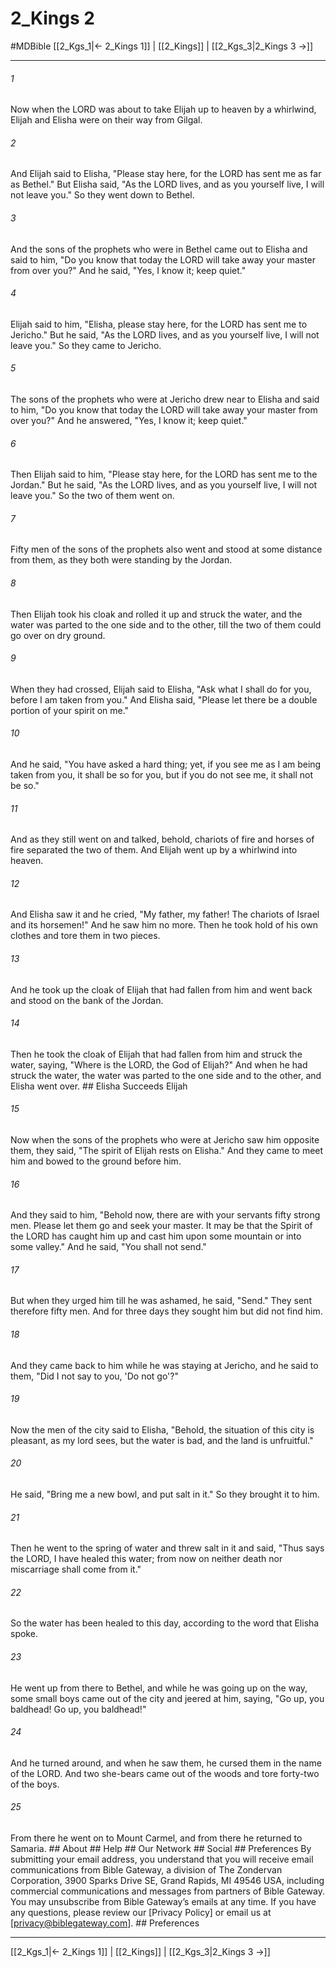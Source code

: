 # 2_Kings 2
#MDBible
[[2_Kgs_1|← 2_Kings 1]] | [[2_Kings]] | [[2_Kgs_3|2_Kings 3 →]]

***






###### 1 


Now when the LORD was about to take Elijah up to heaven by a whirlwind, Elijah and Elisha were on their way from Gilgal. 





###### 2 


And Elijah said to Elisha, "Please stay here, for the LORD has sent me as far as Bethel." But Elisha said, "As the LORD lives, and as you yourself live, I will not leave you." So they went down to Bethel. 





###### 3 


And the sons of the prophets who were in Bethel came out to Elisha and said to him, "Do you know that today the LORD will take away your master from over you?" And he said, "Yes, I know it; keep quiet." 





###### 4 


Elijah said to him, "Elisha, please stay here, for the LORD has sent me to Jericho." But he said, "As the LORD lives, and as you yourself live, I will not leave you." So they came to Jericho. 





###### 5 


The sons of the prophets who were at Jericho drew near to Elisha and said to him, "Do you know that today the LORD will take away your master from over you?" And he answered, "Yes, I know it; keep quiet." 





###### 6 


Then Elijah said to him, "Please stay here, for the LORD has sent me to the Jordan." But he said, "As the LORD lives, and as you yourself live, I will not leave you." So the two of them went on. 





###### 7 


Fifty men of the sons of the prophets also went and stood at some distance from them, as they both were standing by the Jordan. 





###### 8 


Then Elijah took his cloak and rolled it up and struck the water, and the water was parted to the one side and to the other, till the two of them could go over on dry ground. 





###### 9 


When they had crossed, Elijah said to Elisha, "Ask what I shall do for you, before I am taken from you." And Elisha said, "Please let there be a double portion of your spirit on me." 





###### 10 


And he said, "You have asked a hard thing; yet, if you see me as I am being taken from you, it shall be so for you, but if you do not see me, it shall not be so." 





###### 11 


And as they still went on and talked, behold, chariots of fire and horses of fire separated the two of them. And Elijah went up by a whirlwind into heaven. 





###### 12 


And Elisha saw it and he cried, "My father, my father! The chariots of Israel and its horsemen!" And he saw him no more. Then he took hold of his own clothes and tore them in two pieces. 





###### 13 


And he took up the cloak of Elijah that had fallen from him and went back and stood on the bank of the Jordan. 





###### 14 


Then he took the cloak of Elijah that had fallen from him and struck the water, saying, "Where is the LORD, the God of Elijah?" And when he had struck the water, the water was parted to the one side and to the other, and Elisha went over. ## Elisha Succeeds Elijah 





###### 15 


Now when the sons of the prophets who were at Jericho saw him opposite them, they said, "The spirit of Elijah rests on Elisha." And they came to meet him and bowed to the ground before him. 





###### 16 


And they said to him, "Behold now, there are with your servants fifty strong men. Please let them go and seek your master. It may be that the Spirit of the LORD has caught him up and cast him upon some mountain or into some valley." And he said, "You shall not send." 





###### 17 


But when they urged him till he was ashamed, he said, "Send." They sent therefore fifty men. And for three days they sought him but did not find him. 





###### 18 


And they came back to him while he was staying at Jericho, and he said to them, "Did I not say to you, 'Do not go'?" 





###### 19 


Now the men of the city said to Elisha, "Behold, the situation of this city is pleasant, as my lord sees, but the water is bad, and the land is unfruitful." 





###### 20 


He said, "Bring me a new bowl, and put salt in it." So they brought it to him. 





###### 21 


Then he went to the spring of water and threw salt in it and said, "Thus says the LORD, I have healed this water; from now on neither death nor miscarriage shall come from it." 





###### 22 


So the water has been healed to this day, according to the word that Elisha spoke. 





###### 23 


He went up from there to Bethel, and while he was going up on the way, some small boys came out of the city and jeered at him, saying, "Go up, you baldhead! Go up, you baldhead!" 





###### 24 


And he turned around, and when he saw them, he cursed them in the name of the LORD. And two she-bears came out of the woods and tore forty-two of the boys. 





###### 25 


From there he went on to Mount Carmel, and from there he returned to Samaria. ## About ## Help ## Our Network ## Social ## Preferences By submitting your email address, you understand that you will receive email communications from Bible Gateway, a division of The Zondervan Corporation, 3900 Sparks Drive SE, Grand Rapids, MI 49546 USA, including commercial communications and messages from partners of Bible Gateway. You may unsubscribe from Bible Gateway&rsquo;s emails at any time. If you have any questions, please review our [Privacy Policy] or email us at [privacy@biblegateway.com]. ## Preferences

***

[[2_Kgs_1|← 2_Kings 1]] | [[2_Kings]] | [[2_Kgs_3|2_Kings 3 →]]
